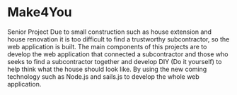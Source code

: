 # Make4You
Senior Project
Due to small construction such as house extension and house renovation it is too difficult to find a trustworthy subcontractor, so the web application is built.
The main components of this projects are to develop the web application that connected a subcontractor and those who seeks to find a subcontractor together
and develop DIY (Do it yourself) to help think what the house should look like. 
By using the new coming technology such as Node.js and sails.js to develop the whole web application. 
